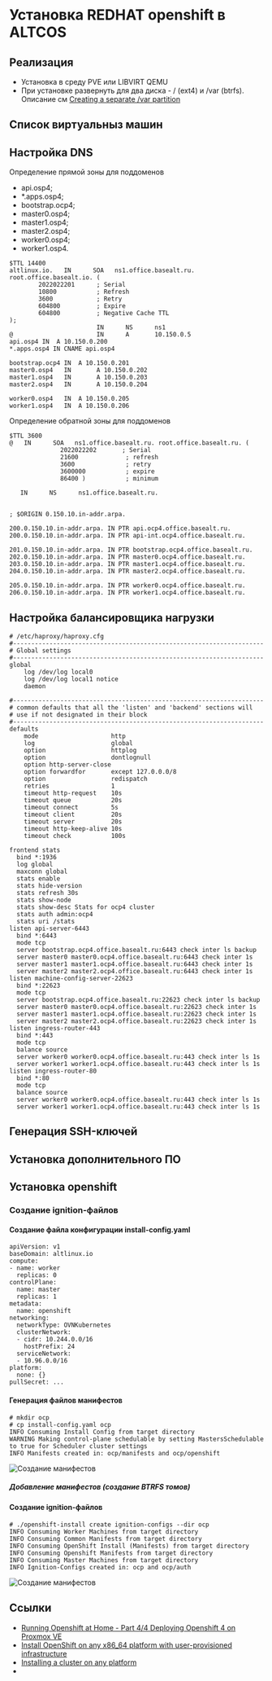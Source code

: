 # Установка REDHAT openshift в ALTCOS

## Реализация

- Установка в среду PVE или LIBVIRT QEMU
- При установке развернуть для два диска - / (ext4)  и /var (btrfs). 
  Описание см [Creating a separate /var partition](https://docs.openshift.com/container-platform/4.9/installing/installing_platform_agnostic/installing-platform-agnostic.html#installation-user-infra-machines-advanced_vardisk_installing-platform-agnostic)

## Список виртуальныз машин



## Настройка DNS

Определение прямой зоны для поддоменов
- api.osp4;
- *.apps.osp4;
- bootstrap.ocp4;
- master0.osp4;
- master1.osp4;
- master2.osp4;
- worker0.osp4;
- worker1.osp4.
```
$TTL 14400
altlinux.io.   IN      SOA   ns1.office.basealt.ru. root.office.basealt.io. (
        2022022201      ; Serial
        10800           ; Refresh
        3600            ; Retry
        604800          ; Expire
        604800          ; Negative Cache TTL
);
                        IN      NS      ns1
@                       IN      A       10.150.0.5
api.osp4 IN  A 10.150.0.200
*.apps.osp4 IN CNAME api.osp4

bootstrap.ocp4 IN  A 10.150.0.201
master0.osp4   IN       A 10.150.0.202
master1.osp4   IN       A 10.150.0.203
master2.osp4   IN       A 10.150.0.204

worker0.osp4   IN  A 10.150.0.205
worker1.osp4   IN  A 10.150.0.206
```

Определение обратной зоны для поддоменов
```
$TTL 3600
@   IN      SOA   ns1.office.basealt.ru. root.office.basealt.ru. (
              2022022202       ; Serial
              21600             ; refresh
              3600              ; retry
              3600000           ; expire
              86400 )           ; minimum
 
   IN      NS      ns1.office.basealt.ru.


; $ORIGIN 0.150.10.in-addr.arpa.

200.0.150.10.in-addr.arpa. IN PTR api.ocp4.office.basealt.ru.
200.0.150.10.in-addr.arpa. IN PTR api-int.ocp4.office.basealt.ru.

201.0.150.10.in-addr.arpa. IN PTR bootstrap.ocp4.office.basealt.ru.
202.0.150.10.in-addr.arpa. IN PTR master0.ocp4.office.basealt.ru.
203.0.150.10.in-addr.arpa. IN PTR master1.ocp4.office.basealt.ru.
204.0.150.10.in-addr.arpa. IN PTR master2.ocp4.office.basealt.ru.

205.0.150.10.in-addr.arpa. IN PTR worker0.ocp4.office.basealt.ru.
206.0.150.10.in-addr.arpa. IN PTR worker1.ocp4.office.basealt.ru.
```

## Настройка балансировщика нагрузки

```
# /etc/haproxy/haproxy.cfg
#---------------------------------------------------------------------
# Global settings
#---------------------------------------------------------------------
global
    log /dev/log local0
    log /dev/log local1 notice
    daemon

#---------------------------------------------------------------------
# common defaults that all the 'listen' and 'backend' sections will
# use if not designated in their block
#---------------------------------------------------------------------
defaults
    mode                    http
    log                     global
    option                  httplog
    option                  dontlognull
    option http-server-close
    option forwardfor       except 127.0.0.0/8
    option                  redispatch
    retries                 1
    timeout http-request    10s
    timeout queue           20s
    timeout connect         5s
    timeout client          20s
    timeout server          20s
    timeout http-keep-alive 10s
    timeout check           100s

frontend stats
  bind *:1936
  log global
  maxconn global
  stats enable
  stats hide-version
  stats refresh 30s
  stats show-node
  stats show-desc Stats for ocp4 cluster
  stats auth admin:ocp4
  stats uri /stats
listen api-server-6443
  bind *:6443
  mode tcp
  server bootstrap.ocp4.office.basealt.ru:6443 check inter ls backup
  server master0 master0.ocp4.office.basealt.ru:6443 check inter 1s
  server master1 master1.ocp4.office.basealt.ru:6443 check inter 1s
  server master2 master2.ocp4.office.basealt.ru:6443 check inter 1s
listen machine-config-server-22623
  bind *:22623
  mode tcp
  server bootstrap.ocp4.office.basealt.ru:22623 check inter ls backup
  server master0 master0.ocp4.office.basealt.ru:22623 check inter 1s
  server master1 master1.ocp4.office.basealt.ru:22623 check inter 1s
  server master2 master2.ocp4.office.basealt.ru:22623 check inter 1s
listen ingress-router-443
  bind *:443
  mode tcp
  balance source
  server worker0 worker0.ocp4.office.basealt.ru:443 check inter ls 1s
  server worker1 worker1.ocp4.office.basealt.ru:443 check inter ls 1s
listen ingress-router-80
  bind *:80
  mode tcp
  balance source
  server worker0 worker0.ocp4.office.basealt.ru:443 check inter ls 1s
  server worker1 worker1.ocp4.office.basealt.ru:443 check inter ls 1s
```


## Генерация SSH-ключей

## Установка дополнительного ПО 

## Установка openshift

### Создание ignition-файлов

#### Создание файла конфигурации install-config.yaml

```
apiVersion: v1
baseDomain: altlinux.io
compute:
- name: worker
  replicas: 0
controlPlane:
  name: master
  replicas: 1
metadata:
  name: openshift
networking:
  networkType: OVNKubernetes
  clusterNetwork:
  - cidr: 10.244.0.0/16
    hostPrefix: 24
  serviceNetwork:
  - 10.96.0.0/16
platform:
  none: {}
pullSecret: ...
```

#### Генерация файлов манифестов

```
# mkdir ocp
# cp install-config.yaml ocp
INFO Consuming Install Config from target directory 
WARNING Making control-plane schedulable by setting MastersSchedulable to true for Scheduler cluster settings 
INFO Manifests created in: ocp/manifests and ocp/openshift
```
![Создание манифестов](./Images/openshift_altcos_manifests.png)

##### Добавление манифестов (создание BTRFS томов)

#### Создание ignition-файлов

```
# ./openshift-install create ignition-configs --dir ocp
INFO Consuming Worker Machines from target directory 
INFO Consuming Common Manifests from target directory 
INFO Consuming OpenShift Install (Manifests) from target directory 
INFO Consuming Openshift Manifests from target directory 
INFO Consuming Master Machines from target directory 
INFO Ignition-Configs created in: ocp and ocp/auth 
```
![Создание манифестов](./Images/openshift_altcos_ignition.png)





## Ссылки

- [Running Openshift at Home - Part 4/4 Deploying Openshift 4 on Proxmox VE ](https://blog.rossbrigoli.com/2020/11/running-openshift-at-home-part-44.html)
- [Install OpenShift on any x86_64 platform with user-provisioned infrastructure](https://console.redhat.com/openshift/install/platform-agnostic)
- [Installing a cluster on any platform](https://docs.openshift.com/container-platform/4.9/installing/installing_platform_agnostic/installing-platform-agnostic.html)
- 
